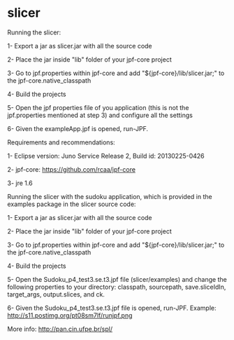 slicer
======
Running the slicer:

1- Export a jar as slicer.jar with all the source code

2- Place the jar inside "lib" folder of your jpf-core project

3- Go to jpf.properties within jpf-core and add "${jpf-core}/lib/slicer.jar;" to the jpf-core.native_classpath

4- Build the projects

5- Open the jpf properties file of you application (this is not the jpf.properties mentioned at step 3) and configure all the settings

6- Given the exampleApp.jpf is opened, run-JPF.

Requirements and recommendations:

1- Eclipse version: Juno Service Release 2, Build id: 20130225-0426

2- jpf-core: https://github.com/rcaa/jpf-core

3- jre 1.6

Running the slicer with the sudoku application, which is provided in the examples package in the slicer source code:

1- Export a jar as slicer.jar with all the source code

2- Place the jar inside "lib" folder of your jpf-core project

3- Go to jpf.properties within jpf-core and add "${jpf-core}/lib/slicer.jar;" to the jpf-core.native_classpath

4- Build the projects

5- Open the Sudoku_p4_test3.se.t3.jpf file (slicer/examples) and change the following properties to your directory: classpath, sourcepath, save.sliceIdIn, target_args, output.slices, and ck.

6- Given the Sudoku_p4_test3.se.t3.jpf file is opened, run-JPF. Example: http://s11.postimg.org/pt08sm7lf/runjpf.png

More info:
http://pan.cin.ufpe.br/spl/
